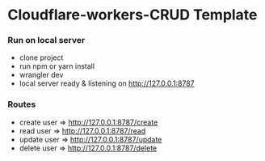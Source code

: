 # Cloudflare-workers-CRUD Template

 ### Run on local server
- clone project
- run npm or yarn install
- wrangler dev
- local server ready & listening on http://127.0.0.1:8787

 ### Routes
- create user => http://127.0.0.1:8787/create
- read user => http://127.0.0.1:8787/read
- update user => http://127.0.0.1:8787/update
- delete user => http://127.0.0.1:8787/delete
